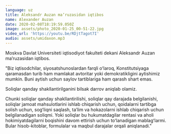 ```yaml
---
language: uz
title: Aleksandr Auzan maʼruzasidan iqtibos
name: Alexander Auzan
date: 2020-02-08T18:19:59.050Z
image: assets/photo_2020-01-25_00-51-22.jpg
video_url: 'https://youtu.be/RDjtTagot7I'
audio: assets/umidaxon.mp3
---
```

Moskva Davlat Universiteti iqtisodiyot fakulteti dekani Aleksandr Auzan maʼruzasidan iqtibos.

"Biz iqtisodchilar, siyosatshunoslardan farqli oʻlaroq, Konstitutsiyaga qaramasdan turib ham mamlakat avtoritar yoki demokratikligini aytishimiz mumkin. Buni aytish uchun saylov tartiblariga ham qarash shart emas.

Soliqlar qanday shakllantirilganini bilsak darrov aniqlab olamiz.

Chunki soliqlar qanday shakllantirilishi, soliqlar qay darajada belgilanishi, soliqlar jamoat mahsulotlarini ishlab chiqarish uchun, qoidalarni tartibga solish uchun, sogʻliqni saqlash, taʼlim va hokazolarni ishlab chiqarish uchun belgilanadigan soliqmi. Yoki soliqlar bu hukumatdagilar rentasi va aholi hokimiyatdagilarni boqishini davom ettirish uchun toʻlanadigan mablagʻlarmi. Bular hisob-kitoblar, formulalar va maqbul darajalar orqali aniqlanadi."
